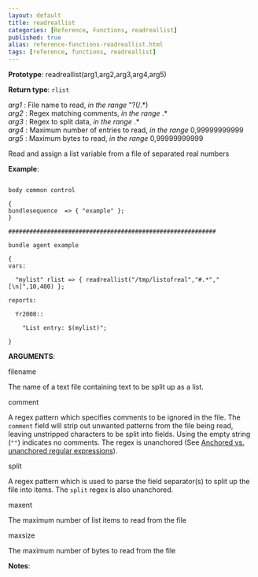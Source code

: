 ```yaml
---
layout: default
title: readreallist
categories: [Reference, Functions, readreallist]
published: true
alias: reference-functions-readreallist.html
tags: [reference, functions, readreallist]
---
```




**Prototype**: readreallist(arg1,arg2,arg3,arg4,arg5) 

**Return type**: `rlist`

  
 *arg1* : File name to read, *in the range* "?(/.\*)   
 *arg2* : Regex matching comments, *in the range* .\*   
 *arg3* : Regex to split data, *in the range* .\*   
 *arg4* : Maximum number of entries to read, *in the range*
0,99999999999   
 *arg5* : Maximum bytes to read, *in the range* 0,99999999999   

Read and assign a list variable from a file of separated real numbers

**Example**:  
   

```cf3

body common control

{
bundlesequence  => { "example" };
}

###########################################################

bundle agent example

{     
vars:

  "mylist" rlist => { readreallist("/tmp/listofreal","#.*","[\n]",10,400) };

reports:

  Yr2008::

    "List entry: $(mylist)";

}
```

**ARGUMENTS**:

filename

The name of a text file containing text to be split up as a list.   

comment

A regex pattern which specifies comments to be ignored in the file. The
`comment` field will strip out unwanted patterns from the file being
read, leaving unstripped characters to be split into fields. Using the
empty string (`""`) indicates no comments. The regex is unanchored (See
[Anchored vs. unanchored regular
expressions](#Anchored-vs_002e-unanchored-regular-expressions)).   

split

A regex pattern which is used to parse the field separator(s) to split
up the file into items. The `split` regex is also unanchored.   

maxent

The maximum number of list items to read from the file   

maxsize

The maximum number of bytes to read from the file

**Notes**:  
   
